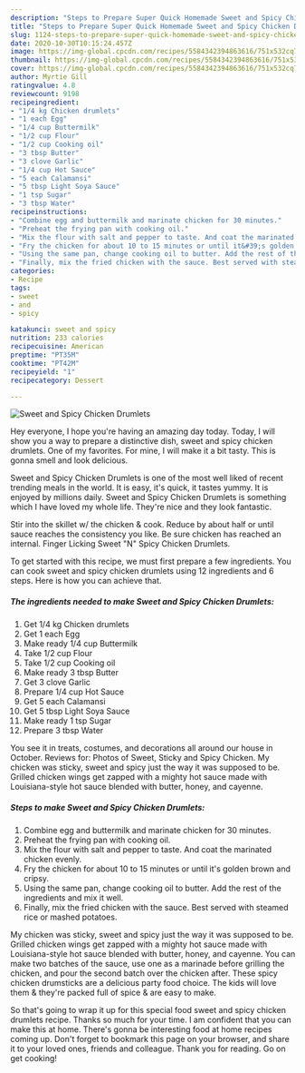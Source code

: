 ```yaml
---
description: "Steps to Prepare Super Quick Homemade Sweet and Spicy Chicken Drumlets"
title: "Steps to Prepare Super Quick Homemade Sweet and Spicy Chicken Drumlets"
slug: 1124-steps-to-prepare-super-quick-homemade-sweet-and-spicy-chicken-drumlets
date: 2020-10-30T10:15:24.457Z
image: https://img-global.cpcdn.com/recipes/5584342394863616/751x532cq70/sweet-and-spicy-chicken-drumlets-recipe-main-photo.jpg
thumbnail: https://img-global.cpcdn.com/recipes/5584342394863616/751x532cq70/sweet-and-spicy-chicken-drumlets-recipe-main-photo.jpg
cover: https://img-global.cpcdn.com/recipes/5584342394863616/751x532cq70/sweet-and-spicy-chicken-drumlets-recipe-main-photo.jpg
author: Myrtie Gill
ratingvalue: 4.8
reviewcount: 9198
recipeingredient:
- "1/4 kg Chicken drumlets"
- "1 each Egg"
- "1/4 cup Buttermilk"
- "1/2 cup Flour"
- "1/2 cup Cooking oil"
- "3 tbsp Butter"
- "3 clove Garlic"
- "1/4 cup Hot Sauce"
- "5 each Calamansi"
- "5 tbsp Light Soya Sauce"
- "1 tsp Sugar"
- "3 tbsp Water"
recipeinstructions:
- "Combine egg and buttermilk and marinate chicken for 30 minutes."
- "Preheat the frying pan with cooking oil."
- "Mix the flour with salt and pepper to taste. And coat the marinated chicken evenly."
- "Fry the chicken for about 10 to 15 minutes or until it&#39;s golden brown and cripsy."
- "Using the same pan, change cooking oil to butter. Add the rest of the ingredients and mix it well."
- "Finally, mix the fried chicken with the sauce. Best served with steamed rice or mashed potatoes."
categories:
- Recipe
tags:
- sweet
- and
- spicy

katakunci: sweet and spicy 
nutrition: 233 calories
recipecuisine: American
preptime: "PT35M"
cooktime: "PT42M"
recipeyield: "1"
recipecategory: Dessert

---
```



![Sweet and Spicy Chicken Drumlets](https://img-global.cpcdn.com/recipes/5584342394863616/751x532cq70/sweet-and-spicy-chicken-drumlets-recipe-main-photo.jpg)

Hey everyone, I hope you're having an amazing day today. Today, I will show you a way to prepare a distinctive dish, sweet and spicy chicken drumlets. One of my favorites. For mine, I will make it a bit tasty. This is gonna smell and look delicious.

Sweet and Spicy Chicken Drumlets is one of the most well liked of recent trending meals in the world. It is easy, it's quick, it tastes yummy. It is enjoyed by millions daily. Sweet and Spicy Chicken Drumlets is something which I have loved my whole life. They're nice and they look fantastic.

Stir into the skillet w/ the chicken &amp; cook. Reduce by about half or until sauce reaches the consistency you like. Be sure chicken has reached an internal. Finger Licking Sweet &#34;N&#34; Spicy Chicken Drumlets.


To get started with this recipe, we must first prepare a few ingredients. You can cook sweet and spicy chicken drumlets using 12 ingredients and 6 steps. Here is how you can achieve that.

<!--inarticleads1-->

##### The ingredients needed to make Sweet and Spicy Chicken Drumlets:

1. Get 1/4 kg Chicken drumlets
1. Get 1 each Egg
1. Make ready 1/4 cup Buttermilk
1. Take 1/2 cup Flour
1. Take 1/2 cup Cooking oil
1. Make ready 3 tbsp Butter
1. Get 3 clove Garlic
1. Prepare 1/4 cup Hot Sauce
1. Get 5 each Calamansi
1. Get 5 tbsp Light Soya Sauce
1. Make ready 1 tsp Sugar
1. Prepare 3 tbsp Water


You see it in treats, costumes, and decorations all around our house in October. Reviews for: Photos of Sweet, Sticky and Spicy Chicken. My chicken was sticky, sweet and spicy just the way it was supposed to be. Grilled chicken wings get zapped with a mighty hot sauce made with Louisiana-style hot sauce blended with butter, honey, and cayenne. 

<!--inarticleads2-->

##### Steps to make Sweet and Spicy Chicken Drumlets:

1. Combine egg and buttermilk and marinate chicken for 30 minutes.
1. Preheat the frying pan with cooking oil.
1. Mix the flour with salt and pepper to taste. And coat the marinated chicken evenly.
1. Fry the chicken for about 10 to 15 minutes or until it&#39;s golden brown and cripsy.
1. Using the same pan, change cooking oil to butter. Add the rest of the ingredients and mix it well.
1. Finally, mix the fried chicken with the sauce. Best served with steamed rice or mashed potatoes.


My chicken was sticky, sweet and spicy just the way it was supposed to be. Grilled chicken wings get zapped with a mighty hot sauce made with Louisiana-style hot sauce blended with butter, honey, and cayenne. You can make two batches of the sauce, use one as a marinade before grilling the chicken, and pour the second batch over the chicken after. These spicy chicken drumsticks are a delicious party food choice. The kids will love them &amp; they&#39;re packed full of spice &amp; are easy to make. 

So that's going to wrap it up for this special food sweet and spicy chicken drumlets recipe. Thanks so much for your time. I am confident that you can make this at home. There's gonna be interesting food at home recipes coming up. Don't forget to bookmark this page on your browser, and share it to your loved ones, friends and colleague. Thank you for reading. Go on get cooking!
